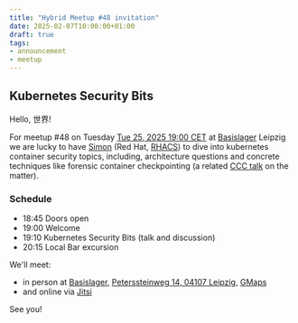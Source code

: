 ```yaml
---
title: "Hybrid Meetup #48 invitation"
date: 2025-02-07T10:00:00+01:00
draft: true
tags:
- announcement
- meetup
---
```


## Kubernetes Security Bits

Hello, 世界!

For meetup #48 on Tuesday [Tue 25, 2025 19:00
CET](https://www.meetup.com/leipzig-golang/events/305626240/) at
[Basislager](https://www.basislager.co) Leipzig we are lucky to have
[Simon](https://www.linkedin.com/in/simon-b%C3%A4umer-a61042177/) (Red Hat,
[RHACS](https://www.redhat.com/en/resources/advanced-cluster-security-for-kubernetes-datasheet)) to dive into kubernetes container security topics,
including, architecture questions and concrete techniques like forensic container checkpointing (a related [CCC
talk](https://media.ccc.de/v/all-systems-go-2023-177-forensic-container-checkpointing-and-analysis)
on the matter).

### Schedule

* 18:45 Doors open
* 19:00 Welcome
* 19:10 Kubernetes Security Bits (talk and discussion)
* 20:15 Local Bar excursion

We'll meet:

* in person at [Basislager](https://www.basislager.co/), [Peterssteinweg 14, 04107 Leipzig](https://www.openstreetmap.org/node/3504864558), [GMaps](https://maps.app.goo.gl/FoC727e5cgpiXLTo9)
* and online via [Jitsi](https://meet.jit.si/LeipzigGophers48)

See you!


<!--

https://www.linkedin.com/posts/fedor-dikarev_hybrid-meetup-46-invitation-activity-7263194440679243776-uT7S
https://www.linkedin.com/posts/martin-czygan-58348842_tonight-join-us-for-leipzig-gophers-hybrid-activity-7267147455928922113-Wo5y

-->
